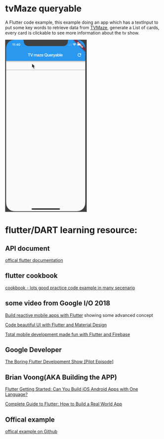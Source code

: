 # tvMaze queryable

A Flutter code example,
this example doing an app which has a textInput to put some key words to retrieve data from [TVMaze](http://www.tvmaze.com/api), generate a List of cards,
every card is clickable to see more information about the tv show. 

![display_gif](https://raw.githubusercontent.com/akari0624/FlutterExampleApp/master/display_20180528001.gif)

# flutter/DART learning resource:

## API document
[offical flutter documentation](https://flutter.io/)

## flutter cookbook
[cookbook - lots good practice code example in many secenario](https://flutter.io/cookbook/)

## some video from Google I/O 2018
[Build reactive mobile apps with Flutter](https://www.youtube.com/watch?v=RS36gBEp8OI&t=848s)
showing some advanced concept

[Code beautiful UI with Flutter and Material Design](https://www.youtube.com/watch?v=hA0hrpR-o8U)


[Total mobile development made fun with Flutter and Firebase](https://www.youtube.com/watch?v=p4yLzYwy_4g)


## Google Developer
[The Boring Flutter Development Show [Pilot Episode]](https://www.youtube.com/watch?v=yr8F2S3Amas)

## Brian Voong(AKA Building the APP)
[Flutter Getting Started: Can You Build iOS Android Apps with One Language?](https://www.youtube.com/watch?v=0gA6o6YWheo)

[Complete Guide to Flutter: How to Build a Real World App](https://www.youtube.com/watch?v=S59b-XFsyY8&t=950s)


## Offical example
[offical example on Github](https://github.com/flutter/flutter/tree/master/examples)